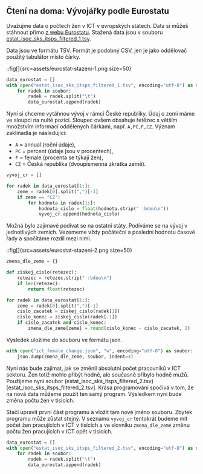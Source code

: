 ## Čtení na doma: Vývojářky podle Eurostatu

Uvažujme data o počtech žen v ICT v evropských státech. Data si můžeš stáhnout přímo [z webu Eurostatu](https://ec.europa.eu/eurostat/databrowser/view/isoc_sks_itsps/default/table?lang=en&category=isoc.isoc_sk.isoc_sks.isoc_skslf). Stažená data jsou v souboru [estat_isoc_sks_itsps_filtered_1.tsv](assets/estat_isoc_sks_itsps_filtered_1.tsv).

Data jsou ve formátu TSV. Formát je podobný CSV, jen je jako oddělovač použitý tabulátor místo čárky.

::fig[]{src=assets/eurostat-stazeni-1.png size=50}

```python
data_eurostat = []
with open("estat_isoc_sks_itsps_filtered_1.tsv", encoding="utf-8") as soubor:
    for radek in soubor:
        radek = radek.split("\t")
        data_eurostat.append(radek)
```

Nyní si chceme vytáhnou vývoj v rámci České republiky. Údaj o zemi máme ve sloupci na nulté pozici. Sloupec ovšem obsahuje řetězec s větším množstvím informací oddělených čárkami, např. `A,PC,F,CZ`. Význam zaklínadla je následující:

* `A` = annual (roční údaje),
* `PC` = percent (údaje jsou v procentech),
* `F` = female (procenta se týkají žen),
* `CZ` = Česká republika (dvoupísmenná zkratka země).


```python
vyvoj_cr = []

for radek in data_eurostat[1:]:
    zeme = radek[0].split(",")[-1]
    if zeme == "CZ":
        for hodnota in radek[1:]:
            hodnota_cislo = float(hodnota.strip(" :bdeu\n"))
            vyvoj_cr.append(hodnota_cislo)
```

Možná bylo zajímavé podívat se na ostatní státy. Podíváme se na vývoj v jednotlivých zemích. Vezememe vždy počáteční a poslední hodnotu časové řady a spočítáme rozdíl mezi nimi.

::fig[]{src=assets/eurostat-stazeni-2.png size=50}


```python
zmena_dle_zeme = {}

def ziskej_cislo(retezec):
    retezec = retezec.strip(" :bdeu\n")
    if len(retezec):
        return float(retezec)

for radek in data_eurostat[1:]:
    zeme = radek[0].split(",")[-1]
    cislo_zacatek = ziskej_cislo(radek[1])
    cislo_konec = ziskej_cislo(radek[-1])
    if cislo_zacatek and cislo_konec:
        zmena_dle_zeme[zeme] = round(cislo_konec - cislo_zacatek, 2)
```

Výsledek uložíme do souboru ve formátu json.


```python
with open("ict_female_change.json", "w", encoding="utf-8") as soubor:
    json.dump(zmena_dle_zeme, soubor, indent=4)
```

Nyní nás bude zajímat, jak se změnil absolutní počet pracovníků v ICT sektoru. Žen totiž mohlo přibýt hodně, ale současně přibylo hodně mužů. Použijeme nyní soubor (estat_isoc_sks_itsps_filtered_2.tsv)[estat_isoc_sks_itsps_filtered_2.tsv]. Krása programování spočívá v tom, že na nová data můžeme použít ten samý program. Výsledkem nyní bude změna počtu žen v tisících.

Stačí upravit první část programu a vložit tam nové jméno souboru. Zbytek programu může zůstat stejný. V seznamu `vyvoj_cr` tentokrát budeme mít počet žen pracujících v ICT v tisících a ve slovníku `zmena_dle_zeme` změnu počtu žen pracujících v ICT opět v tisících.

```python
data_eurostat = []
with open("estat_isoc_sks_itsps_filtered_2.tsv", encoding="utf-8") as soubor:
    for radek in soubor:
        radek = radek.split("\t")
        data_eurostat.append(radek)

```

